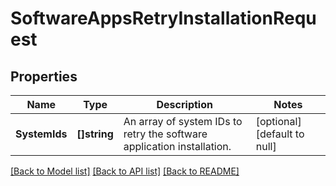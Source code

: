 # SoftwareAppsRetryInstallationRequest

## Properties
Name | Type | Description | Notes
------------ | ------------- | ------------- | -------------
**SystemIds** | **[]string** | An array of system IDs to retry the software application installation. | [optional] [default to null]

[[Back to Model list]](../README.md#documentation-for-models) [[Back to API list]](../README.md#documentation-for-api-endpoints) [[Back to README]](../README.md)

